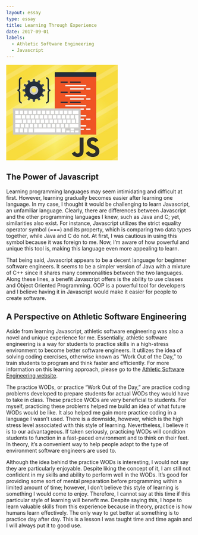 ```yaml
---
layout: essay
type: essay
title: Learning Through Experience
date: 2017-09-01
labels:
  - Athletic Software Engineering
  - Javascript
---
```


<img class="ui medium left floated rounded image" width="300" src="../images/javascript.png">

## The Power of Javascript

Learning programming languages may seem intimidating and difficult at first. However, learning gradually becomes easier after learning one language. In my case, I thought it would be challenging to learn Javascript, an unfamiliar language. Clearly, there are differences between Javascript and the other programming languages I knew, such as Java and C; yet, similarities also exist. For instance, Javascript utilizes the strict equality operator symbol (===) and its property, which is comparing two data types together, while Java and C do not. At first, I was cautious in using this symbol because it was foreign to me. Now, I’m aware of how powerful and unique this tool is, making this language even more appealing to learn.  

That being said, Javascript appears to be a decent language for beginner software engineers. It seems to be a simpler version of Java with a mixture of C++ since it shares many commonalities between the two languages. Along these lines, a benefit Javascript offers is the ability to use classes and Object Oriented Programming. OOP is a powerful tool for developers and I believe having it in Javascript would make it easier for people to create software.  



## A Perspective on Athletic Software Engineering 

Aside from learning Javascript, athletic software engineering was also a novel and unique experience for me. Essentially, athletic software engineering is a way for students to practice skills in a high-stress environment to become better software engineers. It utilizes the idea of solving coding exercises, otherwise known as “Work Out of the Day,” to train students to program and think faster and efficiently. For more information on this learning approach, please go to the [Athletic Software Engineering website](http://philipmjohnson.org/essays/ase-2017.html).

The practice WODs, or practice “Work Out of the Day,” are practice coding problems developed to prepare students for actual WODs they would have to take in class. These practice WODs are very beneficial to students. For myself, practicing these problems helped me build an idea of what future WODs would be like. It also helped me gain more practice coding in a language I wasn’t used. There is a downside, however, which is the high stress level associated with this style of learning. Nevertheless, I believe it is to our advantageous. If taken seriously, practicing WODs will condition students to function in a fast-paced environment and to think on their feet. In theory, it’s a convenient way to help people adapt to the type of environment software engineers are used to.  

Although the idea behind the practice WODs is interesting, I would not say they are particularly enjoyable. Despite liking the concept of it, I am still not confident in my skills and ability to perform well in the WODs. It’s good for providing some sort of mental preparation before programming within a limited amount of time; however, I don’t believe this style of learning is something I would come to enjoy. Therefore, I cannot say at this time if this particular style of learning will benefit me. Despite saying this, I hope to learn valuable skills from this experience because in theory, practice is how humans learn effectively. The only way to get better at something is to practice day after day. This is a lesson I was taught time and time again and I will always put it to good use.    

